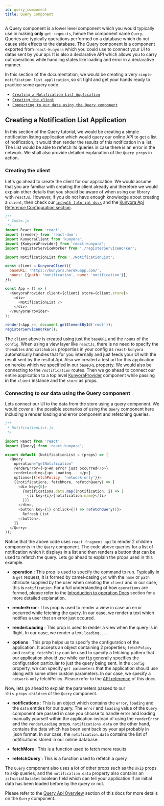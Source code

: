 ```yaml
---
id: query_component
title: Query Component
---
```


A Query component is a lower level component which you would typically use in making **only** `get reqeusts`, hence the component name `Query`. Queries are typically operations performed on a database which do not cause side effects to the database. The Query component is a component exported from `react-kunyora` which you could use to connect your UI to datas sent by your api. It is also a declarative API which allows you to carry out operations while handling states like loading and error in a declarative manner.

In this section of the documentation, we would be creating a very `simple notification list application`, so sit tight and get your hands ready to practice some query code.

* [`Creating a Notification List Application`](query_component.md#creating-a-notification-list-application)
* [`Creating the client`](query_component.md#creating-the-client)
* [`Connecting to our data using the Query component`](query_component.md#connecting-to-our-data-using-the-query-component)

## Creating a Notification List Application

In this section of the Query tutorial, we would be creating a simple notification listing application which would query our online API to get a list of notification, it would then render the results of this notification in a list. The List would be able to refetch its queries in case there is an error in the network. We shall also provide detailed explanation of the `Query props` in action.

### **Creating the client**

Let's go ahead to create the client for our application. We would assume that you are familiar with creating the client already and therefore we would explain other details that you should be aware of when using our library with `reactJs`. However, if you do not have enough knowledge about creating a `client`, then check our [`indepth tutorial docs`](kunyora_tutorial.md) and the [Kunyora Api Reference Configuration section](kunyora_api_reference.md#client-configration).

```javascript
/**
 * Index.js
 */
import React from 'react';
import {render} from 'react-dom';
import KunyoraClient from 'kunyora';
import {KunyoraProvider} from 'react-kunyora';
import registerServiceWorker from './registerServiceWorker';

import NotificationList from './NotificationList';

const client = KunyoraClient({
  baseURL: 'https://kunyora.herokuapp.com/',
  nouns: [{path: 'notification', name: 'notification'}],
});

const App = () => (
  <KunyoraProvider client={client} store={client.store}>
    <div>
      <NotificationList />
    </div>
  </KunyoraProvider>
);

render(<App />, document.getElementById('root'));
registerServiceWorker();
```

The `client` above is created using just the `baseURL` and the `nouns` of the `config`. When using a view layer like `reactJs`, there is no need to specify the `thenables` and `catchables` properties in your config as `react-kunyora` automatically handles that for you internally and just feeds your UI with the result sent by the restful Api. Also we created a test url for this application on heroku which we specified in our `baseURL` property. We would also be connecting to the `/notification` routes. Then we go ahead to connect our entire application to a top level [KunyoraProvider](kunyora_provider_component.md) component while passing in the `client` instance and the `store` as props.

### **Connecting to our data using the Query component**

Lets connect our UI to the data from the store using a query component. We would cover all the possible scenarios of using the `Query` component here including a render loading and error component and refetching queries.

```javascript
/**
 * NotificationList.js
 */

import React from 'react';
import {Query} from 'react-kunyora';

export default (NotificationList = (props) => (
  <Query
    operation="getNotification"
    renderError={<p>An error just occurred</p>}
    renderLoading={<p> Loading... </p>}
    options={{fetchPolicy: 'network-only'}}>
    {(notifications, fetchMore, refetchQuery) => [
      <div key={0}>
        {notifications.data.map((notification, i) => (
          <li key={i}>{notification.name}</li>
        ))}
      </div>,
      <button key={1} onClick={() => refetchQuery()}>
        Refresh List
      </button>,
    ]}
  </Query>
));
```

Notice that the above code uses `react fragment api` to render 2 children components in the `Query` component. The code above queries for a list of notification which it displays in a list and then renders a button that can be used to refetch the query. Lets go ahead to explain the props used in this example.

* **operation** : This prop is used to specify the command to run. Typically in a `get` request, it is formed by camel-casing `get` with the `name` or `path` attribute supplied by the user when creating the `client` and in our case, this is `notification`. For a full understanding of how `operations` are formed, please refer to the [Introduction to operation Docs](introduction_to_operation.md) section for a more detailed explanation.

* **renderError** : This prop is used to render a view in case an error occurred while fetching the query. In our case, we render a text which notifies a user that an error just occured.

* **renderLoading** : This prop is used to render a view when the query is in flight. In our case, we render a text `loading...`.

* **options** : This prop helps us to specify the configuration of the application. It accepts an object containing 2 properties; `fetchPolicy` and `config`. `fetchPolicy` can be used to specify a fetching pattern that our application should use while `config` generally specifies the configuration particular to just the query being sent. In the `config` property, we can specify `get parameters` that the application should use along with some other custom parameters. In our case, we specify a `network-only` fetchPolicy. Please refer to the [API reference](query_component_api_overview.md) of this docs.

Now, lets go ahead to explain the parameters passed to our `this.props.children` of the `Query` component.

* **notifications** : This is an object which contains the `error`, `loading` and the `data` entities for our query. The `error` and `loading` value of the `Query` component are passed in case you choose to handle error and loading manually yourself within the application instead of using the `renderError` and the `renderLoading` props. `notifications.data` on the other hand, contains the data which has been sent back by your api probably in .json format. In our case, the `notification.data` contains the list of notifications stored in our online database.

* **fetchMore** : This is a function used to fetch more results

* **refetchQuery** : This is a function used to refetch a query

The `Query` component also uses a lot of other props such as the `skip` props to skip queries, and the `notification.data` property also contains an `isInitialDataSet` boolean field which can tell your application if an initial data has been loaded before by the query or not.

Please refer to the [Query Api Overview](query_component_api_overview.md) section of this docs for more details on the `Query` component.
